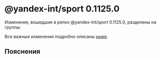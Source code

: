 # @yandex-int/sport 0.1125.0

<!-- ЧЕЛОВЕЧЕСКОЕ ВСТУПЛЕНИЕ -->

Изменения, вошедшие в релиз @yandex-int/sport 0.1125.0, разделены на группы:

Все важные изменения подробно описаны [ниже](#Пояснения).

## Пояснения

